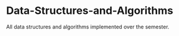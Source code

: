 # Data-Structures-and-Algorithms
All data structures and algorithms implemented over the semester. 
